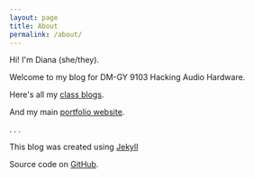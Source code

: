 ```yaml
---
layout: page
title: About
permalink: /about/
---
```


Hi! I'm Diana (she/they).

Welcome to my blog for DM-GY 9103 Hacking Audio Hardware.

Here's all my [class blogs](https://dtosca.github.io/).

And my main [portfolio website](https://dianatosca.com/).


. . .

This blog was created using [Jekyll](https://jekyllrb.com/)

Source code on [GitHub](https://github.com/dtosca/audiohardware).
